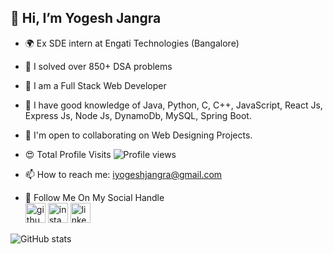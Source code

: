 ## 👋 Hi, I’m Yogesh Jangra 
- 🌍  Ex SDE intern at Engati Technologies (Bangalore) 
- 🚀  I solved over 850+ DSA problems 
- 🧠  I am a Full Stack Web Developer
- 🧠  I have good knowledge of Java, Python, C, C++, JavaScript, React Js, Express Js, Node Js, DynamoDb, MySQL, Spring Boot.
- 🤝  I'm open to collaborating on Web Designing Projects.
- 😍 Total Profile Visits ![Profile views](https://gpvc.arturio.dev/Yogesh1628)  
- 📫 How to reach me: iyogeshjangra@gmail.com

- 🍁 Follow Me On My Social Handle    
  [<img src="https://img.icons8.com/nolan/240/github.png" alt='github' height='32'>](https://github.com/Yogesh1628) 
  [<img src="https://img.icons8.com/nolan/240/instagram-new.png" alt='instagram' height='32'>](https://www.instagram.com/iyogeshjangra/) 
  [<img src="https://img.icons8.com/nolan/240/linkedin.png" alt='linkedin' height='32'>](https://www.linkedin.com/in/yogesh-jangra-03090a224/) 

![GitHub stats](https://github-readme-stats.vercel.app/api?username=Yogesh1628&theme=dark&show_icons=true)
